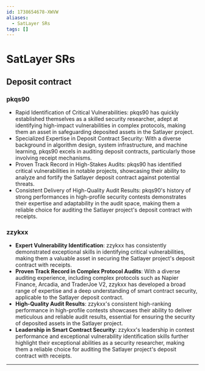```yaml
---
id: 1738654678-XWVW
aliases:
  - SatLayer SRs
tags: []
---
```


# SatLayer SRs

## Deposit contract

### pkqs90

- Rapid Identification of Critical Vulnerabilities: pkqs90 has quickly established themselves as a skilled security researcher, adept at identifying high-impact vulnerabilities in complex protocols, making them an asset in safeguarding deposited assets in the Satlayer project.
- Specialized Expertise in Deposit Contract Security: With a diverse background in algorithm design, system infrastructure, and machine learning, pkqs90 excels in auditing deposit contracts, particularly those involving receipt mechanisms.
- Proven Track Record in High-Stakes Audits: pkqs90 has identified critical vulnerabilities in notable projects, showcasing their ability to analyze and fortify the Satlayer deposit contract against potential threats.
- Consistent Delivery of High-Quality Audit Results: pkqs90's history of strong performances in high-profile security contests demonstrates their expertise and adaptability in the audit space, making them a reliable choice for auditing the Satlayer project's deposit contract with receipts.


### **zzykxx**

* **Expert Vulnerability Identification**: zzykxx has consistently demonstrated exceptional skills in identifying critical vulnerabilities, making them a valuable asset in securing the Satlayer project's deposit contract with receipts.
* **Proven Track Record in Complex Protocol Audits**: With a diverse auditing experience, including complex protocols such as Napier Finance, Arcadia, and TraderJoe V2, zzykxx has developed a broad range of expertise and a deep understanding of smart contract security, applicable to the Satlayer deposit contract.
* **High-Quality Audit Results**: zzykxx's consistent high-ranking performance in high-profile contests showcases their ability to deliver meticulous and reliable audit results, essential for ensuring the security of deposited assets in the Satlayer project.
* **Leadership in Smart Contract Security**: zzykxx's leadership in contest performance and exceptional vulnerability identification skills further highlight their exceptional abilities as a security researcher, making them a reliable choice for auditing the Satlayer project's deposit contract with receipts.


---
